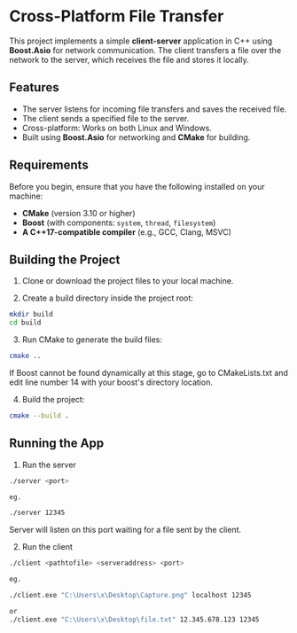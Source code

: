 # Cross-Platform File Transfer

This project implements a simple **client-server** application in C++ using **Boost.Asio** for network communication.
The client transfers a file over the network to the server, which receives the file and stores it locally.

## Features

- The server listens for incoming file transfers and saves the received file.
- The client sends a specified file to the server.
- Cross-platform: Works on both Linux and Windows.
- Built using **Boost.Asio** for networking and **CMake** for building.

## Requirements

Before you begin, ensure that you have the following installed on your machine:

- **CMake** (version 3.10 or higher)
- **Boost** (with components: `system`, `thread`, `filesystem`)
- **A C++17-compatible compiler** (e.g., GCC, Clang, MSVC)

## Building the Project

1. Clone or download the project files to your local machine.

2. Create a build directory inside the project root:
```bash
mkdir build
cd build
```

3. Run CMake to generate the build files:
```bash
cmake ..
```
If Boost cannot be found dynamically at this stage, go to CMakeLists.txt and edit line number 14 with your boost's directory location.

4. Build the project:
```bash
cmake --build .
```

## Running the App
1. Run the server

```bash
./server <port>

eg.

./server 12345
```

Server will listen on this port waiting for a file sent by the client.

2. Run the client

```bash
./client <pathtofile> <serveraddress> <port>

eg.

./client.exe "C:\Users\x\Desktop\Capture.png" localhost 12345

or
./client.exe "C:\Users\x\Desktop\file.txt" 12.345.678.123 12345